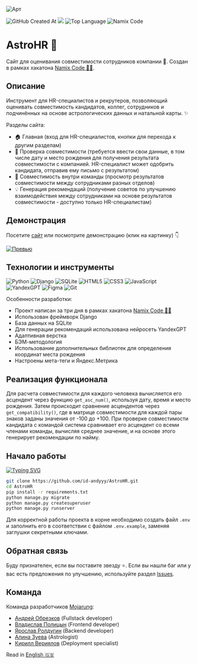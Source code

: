 ![Арт](https://i.postimg.cc/yNFLmgXK/art.png)

![GitHub Created At](https://img.shields.io/github/created-at/id-andyyy/AstroHR?style=flat&color=F25430)
![](https://tokei.rs/b1/github/id-andyyy/AstroHR?style=flat&category=code&color=006666)
![Top Language](https://img.shields.io/github/languages/top/id-andyyy/AstroHR?style=flat)
![Namix Code](https://img.shields.io/badge/hackathon-namix_code-blue?color=white)

# AstroHR&nbsp;&#128302;

Сайт для оценивания совместимости сотрудников компании&nbsp;&#127775;. Создан в рамках хакатона [Namix Code&nbsp;&#128104;&#8205;&#128187;](https://naimixcode.ru/).

## Описание

Инструмент для HR-специалистов и рекрутеров, позволяющий оценивать совместимость кандидатов, коллег, сотрудников и подчинённых на основе астрологических данных и натальной карты.&nbsp;&#10024;

Разделы сайта:

- &#127968; Главная (вход для HR-специалистов, кнопки для перехода к другим разделам)
- &#129309; Проверка совместимости (требуется ввести свои данные, в том числе дату и место рождения для получения результата совместимости с компанией. HR-специалист может одобрить кандидата, отправив ему письмо с результатом)
- &#127775; Совместимость внутри команды (просмотр результатов совместимости между сотрудниками разных отделов)
- &#128161; Генерация рекомендаций (получение советов по улучшению взаимодействия между сотрудниками на основе результатов совместимости - доступно только HR-специалистам)

## Демонстрация

Посетите [сайт](https://astrohr.pythonanywhere.com/) или посмотрите демонстрацию (клик на картинку)&nbsp;&#128071;

[![Превью](https://i.postimg.cc/jSkbp1G2/preview.png)](https://youtu.be/2M027cCYfWM)

## Технологии и инструменты

![Python](https://img.shields.io/badge/python-3670A0?style=for-the-badge&logo=python&logoColor=ffffff)
![Django](https://img.shields.io/badge/django-%23092E20.svg?style=for-the-badge&logo=django&logoColor=white&color=013b2a)
![SQLite](https://img.shields.io/badge/sqlite-%2307405e.svg?style=for-the-badge&logo=sqlite&logoColor=white&color=000000)
![HTML5](https://img.shields.io/badge/html-%23E34F26.svg?style=for-the-badge&logo=html5&logoColor=white)
![CSS3](https://img.shields.io/badge/css-%231572B6.svg?style=for-the-badge&logo=css3&logoColor=white)
![JavaScript](https://img.shields.io/badge/javascript-%23323330.svg?style=for-the-badge&logo=javascript&logoColor=white&color=yellow)
![YandexGPT](https://img.shields.io/badge/YandexGPT-%23F24E1E.svg?style=for-the-badge&logoColor=white&color=8B5CF6)
![Figma](https://img.shields.io/badge/figma-%23F24E1E.svg?style=for-the-badge&logo=figma&logoColor=white&color=#6CeA8C)
![Git](https://img.shields.io/badge/git-%23F05033.svg?style=for-the-badge&logo=git&logoColor=white&color=f14e32)

Особенности разработки:

- Проект написан за три дня в рамках хакатона [Namix Code&nbsp;&#128104;&#8205;&#128187;](https://naimixcode.ru/)
- Использован фреймворк Django
- База данных на SQLite
- Для генерации рекомендаций использована нейросеть YandexGPT
- Адаптивная верстка
- БЭМ-методология
- Использование дополнительных библиотек для определения координат места рождения
- Настроены мета-теги и Яндекс.Метрика

## Реализация функционала

Для расчета совместимости для каждого человека вычисляется его асцендент через функцию `get_asc_num()`, используя дату, время и место рождения. Затем происходит сравнение асцендентов через `get_compatibility()`, где в матрице совместимости для каждой пары знаков заданы значения от -100 до +100. При проверке совместимости кандидата с командой система сравнивает его асцендент со всеми членами команды, вычисляя среднее значение, и на основе этого генерирует рекомендации по найму.

## Начало работы

[![Typing SVG](https://readme-typing-svg.herokuapp.com?font=Fira+Code&duration=2500&color=F7F7F7&background=000000&multiline=true&width=650&height=165&lines=%25+git+clone+https%3A%2F%2Fgithub.com%2Fid-andyyy%2FAstroHR.git;%25+cd+AstroHR;%25+pip+install+-r+requirements.txt;%25+python+manage.py+migrate;%25+python+manage.py+createsuperuser;%25+python+manage.py+runserver)](https://git.io/typing-svg)

```sh
git clone https://github.com/id-andyyy/AstroHR.git
cd AstroHR
pip install -r requirements.txt
python manage.py migrate
python manage.py createsuperuser
python manage.py runserver
```

Для корректной работы проекта в корне необходимо создать файл `.env` и заполнить его в соответствии с файлом `.env.example`, заменяя заглушки секретными ключами.

## Обратная связь

Буду признателен, если вы поставите звезду&nbsp;&#11088;. Если вы нашли баг или у вас есть предложения по улучшению,
используйте раздел [Issues](https://github.com/id-andyyy/AstroHR/issues).

## Команда

Команда разработчиков [Mojarung](https://t.me/mojarung):

- [Андрей Обрезков](https://github.com/id-andyyy) (Fullstack developer)
- [Владислав Полицын](https://t.me/wasbyy7) (Frontend developer)
- [Ярослав Ролдугин](https://github.com/Felicuss) (Backend developer)
- [Алина Зуева](https://github.com/ZuevaAlinam) (Astrologist)
- [Кирилл Вериялов](https://github.com/verikirill) (Deployment specialist)

Read in [English&nbsp;&#127468;&#127463;](README.md)